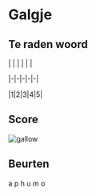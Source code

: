 # Galgje

## Te raden woord

| | | | | | 

|-|-|-|-|-|

|1|2|3|4|5|

## Score
![gallow](./images/7.png)

## Beurten
a
p
h
u
m
o